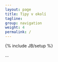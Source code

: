 ```yaml
---
layout: page
title: Tipy v okolí
tagline: 
group: navigation
weight: 4
permalink: /
---
```

{% include JB/setup %}

...